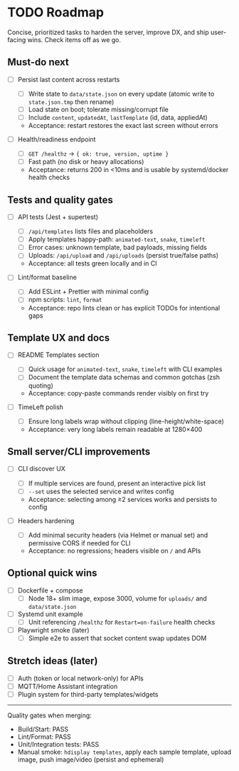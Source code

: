 # TODO Roadmap

Concise, prioritized tasks to harden the server, improve DX, and ship user-facing wins. Check items off as we go.

## Must-do next

- [ ] Persist last content across restarts
  - [ ] Write state to `data/state.json` on every update (atomic write to `state.json.tmp` then rename)
  - [ ] Load state on boot; tolerate missing/corrupt file
  - [ ] Include `content`, `updatedAt`, `lastTemplate` (id, data, appliedAt)
  - Acceptance: restart restores the exact last screen without errors

- [ ] Health/readiness endpoint
  - [ ] `GET /healthz` -> `{ ok: true, version, uptime }`
  - [ ] Fast path (no disk or heavy allocations)
  - Acceptance: returns 200 in <10ms and is usable by systemd/docker health checks

## Tests and quality gates

- [ ] API tests (Jest + supertest)
  - [ ] `/api/templates` lists files and placeholders
  - [ ] Apply templates happy-path: `animated-text`, `snake`, `timeleft`
  - [ ] Error cases: unknown template, bad payloads, missing fields
  - [ ] Uploads: `/api/upload` and `/api/uploads` (persist true/false paths)
  - Acceptance: all tests green locally and in CI

- [ ] Lint/format baseline
  - [ ] Add ESLint + Prettier with minimal config
  - [ ] npm scripts: `lint`, `format`
  - Acceptance: repo lints clean or has explicit TODOs for intentional gaps

## Template UX and docs

- [ ] README Templates section
  - [ ] Quick usage for `animated-text`, `snake`, `timeleft` with CLI examples
  - [ ] Document the template data schemas and common gotchas (zsh quoting)
  - Acceptance: copy-paste commands render visibly on first try

- [ ] TimeLeft polish
  - [ ] Ensure long labels wrap without clipping (line-height/white-space)
  - Acceptance: very long labels remain readable at 1280×400

## Small server/CLI improvements

- [ ] CLI discover UX
  - [ ] If multiple services are found, present an interactive pick list
  - [ ] `--set` uses the selected service and writes config
  - Acceptance: selecting among ≥2 services works and persists to config

- [ ] Headers hardening
  - [ ] Add minimal security headers (via Helmet or manual set) and permissive CORS if needed for CLI
  - Acceptance: no regressions; headers visible on `/` and APIs

## Optional quick wins

- [ ] Dockerfile + compose
  - [ ] Node 18+ slim image, expose 3000, volume for `uploads/` and `data/state.json`

- [ ] Systemd unit example
  - [ ] Unit referencing `/healthz` for `Restart=on-failure` health checks

- [ ] Playwright smoke (later)
  - [ ] Simple e2e to assert that socket content swap updates DOM

## Stretch ideas (later)

- [ ] Auth (token or local network-only) for APIs
- [ ] MQTT/Home Assistant integration
- [ ] Plugin system for third-party templates/widgets

---

Quality gates when merging:
- Build/Start: PASS
- Lint/Format: PASS
- Unit/Integration tests: PASS
- Manual smoke: `hdisplay templates`, apply each sample template, upload image, push image/video (persist and ephemeral)
